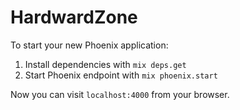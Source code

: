 # HardwardZone

To start your new Phoenix application:

1. Install dependencies with `mix deps.get`
2. Start Phoenix endpoint with `mix phoenix.start`

Now you can visit `localhost:4000` from your browser.
